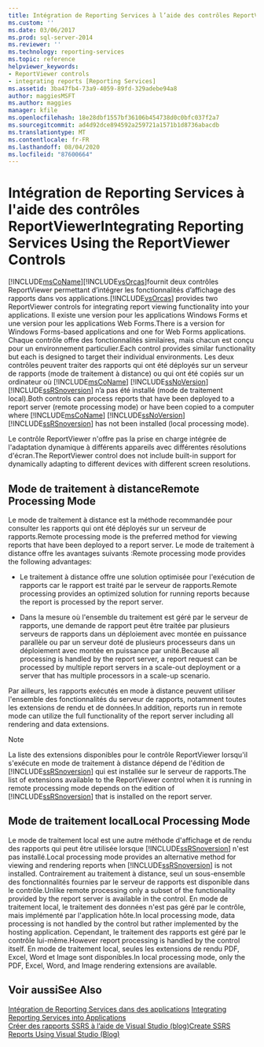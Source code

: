 ```yaml
---
title: Intégration de Reporting Services à l’aide des contrôles ReportViewer | Microsoft Docs
ms.custom: ''
ms.date: 03/06/2017
ms.prod: sql-server-2014
ms.reviewer: ''
ms.technology: reporting-services
ms.topic: reference
helpviewer_keywords:
- ReportViewer controls
- integrating reports [Reporting Services]
ms.assetid: 3ba47fb4-73a9-4059-89fd-329adebe94a8
author: maggiesMSFT
ms.author: maggies
manager: kfile
ms.openlocfilehash: 18e28dbf1557bf36106b454738d0c0bfc037f2a7
ms.sourcegitcommit: ad4d92dce894592a259721a1571b1d8736abacdb
ms.translationtype: MT
ms.contentlocale: fr-FR
ms.lasthandoff: 08/04/2020
ms.locfileid: "87600664"
---
```

# <a name="integrating-reporting-services-using-the-reportviewer-controls"></a><span data-ttu-id="0edd2-102">Intégration de Reporting Services à l'aide des contrôles ReportViewer</span><span class="sxs-lookup"><span data-stu-id="0edd2-102">Integrating Reporting Services Using the ReportViewer Controls</span></span>
  [!INCLUDE[msCoName](../../includes/msconame-md.md)]<span data-ttu-id="0edd2-103">[!INCLUDE[vsOrcas](../../includes/vsorcas-md.md)]fournit deux contrôles ReportViewer permettant d’intégrer les fonctionnalités d’affichage des rapports dans vos applications.</span><span class="sxs-lookup"><span data-stu-id="0edd2-103">[!INCLUDE[vsOrcas](../../includes/vsorcas-md.md)] provides two ReportViewer controls for integrating report viewing functionality into your applications.</span></span> <span data-ttu-id="0edd2-104">Il existe une version pour les applications Windows Forms et une version pour les applications Web Forms.</span><span class="sxs-lookup"><span data-stu-id="0edd2-104">There is a version for Windows Forms-based applications and one for Web Forms applications.</span></span> <span data-ttu-id="0edd2-105">Chaque contrôle offre des fonctionnalités similaires, mais chacun est conçu pour un environnement particulier.</span><span class="sxs-lookup"><span data-stu-id="0edd2-105">Each control provides similar functionality but each is designed to target their individual environments.</span></span> <span data-ttu-id="0edd2-106">Les deux contrôles peuvent traiter des rapports qui ont été déployés sur un serveur de rapports (mode de traitement à distance) ou qui ont été copiés sur un ordinateur où [!INCLUDE[msCoName](../../includes/msconame-md.md)] [!INCLUDE[ssNoVersion](../../includes/ssnoversion-md.md)] [!INCLUDE[ssRSnoversion](../../includes/ssrsnoversion-md.md)] n’a pas été installé (mode de traitement local).</span><span class="sxs-lookup"><span data-stu-id="0edd2-106">Both controls can process reports that have been deployed to a report server (remote processing mode) or have been copied to a computer where [!INCLUDE[msCoName](../../includes/msconame-md.md)] [!INCLUDE[ssNoVersion](../../includes/ssnoversion-md.md)] [!INCLUDE[ssRSnoversion](../../includes/ssrsnoversion-md.md)] has not been installed (local processing mode).</span></span>  
  
 <span data-ttu-id="0edd2-107">Le contrôle ReportViewer n'offre pas la prise en charge intégrée de l'adaptation dynamique à différents appareils avec différentes résolutions d'écran.</span><span class="sxs-lookup"><span data-stu-id="0edd2-107">The ReportViewer control does not include built-in support for dynamically adapting to different devices with different screen resolutions.</span></span>  
  
## <a name="remote-processing-mode"></a><span data-ttu-id="0edd2-108">Mode de traitement à distance</span><span class="sxs-lookup"><span data-stu-id="0edd2-108">Remote Processing Mode</span></span>  
 <span data-ttu-id="0edd2-109">Le mode de traitement à distance est la méthode recommandée pour consulter les rapports qui ont été déployés sur un serveur de rapports.</span><span class="sxs-lookup"><span data-stu-id="0edd2-109">Remote processing mode is the preferred method for viewing reports that have been deployed to a report server.</span></span> <span data-ttu-id="0edd2-110">Le mode de traitement à distance offre les avantages suivants :</span><span class="sxs-lookup"><span data-stu-id="0edd2-110">Remote processing mode provides the following advantages:</span></span>  
  
-   <span data-ttu-id="0edd2-111">Le traitement à distance offre une solution optimisée pour l'exécution de rapports car le rapport est traité par le serveur de rapports.</span><span class="sxs-lookup"><span data-stu-id="0edd2-111">Remote processing provides an optimized solution for running reports because the report is processed by the report server.</span></span>  
  
-   <span data-ttu-id="0edd2-112">Dans la mesure où l'ensemble du traitement est géré par le serveur de rapports, une demande de rapport peut être traitée par plusieurs serveurs de rapports dans un déploiement avec montée en puissance parallèle ou par un serveur doté de plusieurs processeurs dans un déploiement avec montée en puissance par unité.</span><span class="sxs-lookup"><span data-stu-id="0edd2-112">Because all processing is handled by the report server, a report request can be processed by multiple report servers in a scale-out deployment or a server that has multiple processors in a scale-up scenario.</span></span>  
  
 <span data-ttu-id="0edd2-113">Par ailleurs, les rapports exécutés en mode à distance peuvent utiliser l'ensemble des fonctionnalités du serveur de rapports, notamment toutes les extensions de rendu et de données.</span><span class="sxs-lookup"><span data-stu-id="0edd2-113">In addition, reports run in remote mode can utilize the full functionality of the report server including all rendering and data extensions.</span></span>  
  
> [!NOTE]  
>  <span data-ttu-id="0edd2-114">La liste des extensions disponibles pour le contrôle ReportViewer lorsqu'il s'exécute en mode de traitement à distance dépend de l'édition de [!INCLUDE[ssRSnoversion](../../includes/ssrsnoversion-md.md)] qui est installée sur le serveur de rapports.</span><span class="sxs-lookup"><span data-stu-id="0edd2-114">The list of extensions available to the ReportViewer control when it is running in remote processing mode depends on the edition of [!INCLUDE[ssRSnoversion](../../includes/ssrsnoversion-md.md)] that is installed on the report server.</span></span>  
  
## <a name="local-processing-mode"></a><span data-ttu-id="0edd2-115">Mode de traitement local</span><span class="sxs-lookup"><span data-stu-id="0edd2-115">Local Processing Mode</span></span>  
 <span data-ttu-id="0edd2-116">Le mode de traitement local est une autre méthode d'affichage et de rendu des rapports qui peut être utilisée lorsque [!INCLUDE[ssRSnoversion](../../includes/ssrsnoversion-md.md)] n'est pas installé.</span><span class="sxs-lookup"><span data-stu-id="0edd2-116">Local processing mode provides an alternative method for viewing and rendering reports when [!INCLUDE[ssRSnoversion](../../includes/ssrsnoversion-md.md)] is not installed.</span></span> <span data-ttu-id="0edd2-117">Contrairement au traitement à distance, seul un sous-ensemble des fonctionnalités fournies par le serveur de rapports est disponible dans le contrôle.</span><span class="sxs-lookup"><span data-stu-id="0edd2-117">Unlike remote processing only a subset of the functionality provided by the report server is available in the control.</span></span> <span data-ttu-id="0edd2-118">En mode de traitement local, le traitement des données n'est pas géré par le contrôle, mais implémenté par l'application hôte.</span><span class="sxs-lookup"><span data-stu-id="0edd2-118">In local processing mode, data processing is not handled by the control but rather implemented by the hosting application.</span></span> <span data-ttu-id="0edd2-119">Cependant, le traitement des rapports est géré par le contrôle lui-même.</span><span class="sxs-lookup"><span data-stu-id="0edd2-119">However report processing is handled by the control itself.</span></span> <span data-ttu-id="0edd2-120">En mode de traitement local, seules les extensions de rendu PDF, Excel, Word et Image sont disponibles.</span><span class="sxs-lookup"><span data-stu-id="0edd2-120">In local processing mode, only the PDF, Excel, Word, and Image rendering extensions are available.</span></span>  
  
## <a name="see-also"></a><span data-ttu-id="0edd2-121">Voir aussi</span><span class="sxs-lookup"><span data-stu-id="0edd2-121">See Also</span></span>  
 <span data-ttu-id="0edd2-122">[Intégration de Reporting Services dans des applications](../application-integration/integrating-reporting-services-into-applications.md) </span><span class="sxs-lookup"><span data-stu-id="0edd2-122">[Integrating Reporting Services into Applications](../application-integration/integrating-reporting-services-into-applications.md) </span></span>  
 [<span data-ttu-id="0edd2-123">Créer des rapports SSRS à l’aide de Visual Studio (blog)</span><span class="sxs-lookup"><span data-stu-id="0edd2-123">Create SSRS Reports Using Visual Studio (Blog)</span></span>](https://jwcooney.com/2015/01/07/ssrs-basics-set-up-visual-studio-to-write-a-new-ssrs-report/)  
  
  
